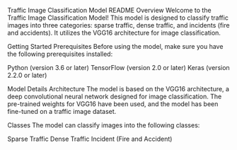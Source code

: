 Traffic Image Classification Model README
Overview
Welcome to the Traffic Image Classification Model! This model is designed to classify traffic images into three categories: sparse traffic, dense traffic, and incidents (fire and accidents). It utilizes the VGG16 architecture for image classification.

Getting Started
Prerequisites
Before using the model, make sure you have the following prerequisites installed:

Python (version 3.6 or later)
TensorFlow (version 2.0 or later)
Keras (version 2.2.0 or later)

Model Details
Architecture
The model is based on the VGG16 architecture, a deep convolutional neural network designed for image classification. The pre-trained weights for VGG16 have been used, and the model has been fine-tuned on a traffic image dataset.

Classes
The model can classify images into the following classes:

Sparse Traffic
Dense Traffic
Incident (Fire and Accident)
